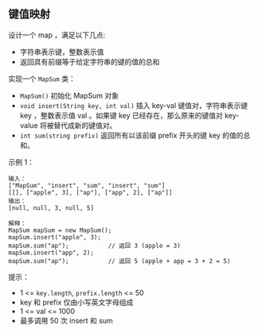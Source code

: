 ## 键值映射

设计一个 map ，满足以下几点:

* 字符串表示键，整数表示值
* 返回具有前缀等于给定字符串的键的值的总和

实现一个 `MapSum` 类：

* `MapSum()` 初始化 MapSum 对象
* `void insert(String key, int val)` 插入 key-val 键值对，字符串表示键 key ，整数表示值 val 。如果键 key 已经存在，那么原来的键值对 key-value 将被替代成新的键值对。
* `int sum(string prefix)` 返回所有以该前缀 prefix 开头的键 key 的值的总和。


示例 1：

```
输入：
["MapSum", "insert", "sum", "insert", "sum"]
[[], ["apple", 3], ["ap"], ["app", 2], ["ap"]]
输出：
[null, null, 3, null, 5]

解释：
MapSum mapSum = new MapSum();
mapSum.insert("apple", 3);  
mapSum.sum("ap");           // 返回 3 (apple = 3)
mapSum.insert("app", 2);    
mapSum.sum("ap");           // 返回 5 (apple + app = 3 + 2 = 5)
```

提示：

* 1 <= `key.length`, `prefix.length` <= 50
* key 和 prefix 仅由小写英文字母组成
* 1 <= val <= 1000
* 最多调用 50 次 insert 和 sum